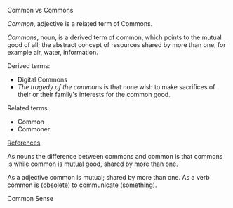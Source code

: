 Common vs Commons

*Common*, adjective is a related term of Commons. 

*Commons*, noun, is a derived term of common, which points to the mutual good of all; the abstract concept of resources shared by more than one, for example air, water, information.

Derived terms:
* Digital Commons 
* *The tragedy of the commons* is that none wish to make sacrifices of their or their family's interests for the common good. 



Related terms:
* Common 
* Commoner

[References](https://wikidiff.com/commons/common)

As nouns the difference between commons and common is that commons is while common is mutual good, shared by more than one.

As a adjective common is mutual; shared by more than one.
As a verb common is (obsolete) to communicate (something). 

Common Sense
